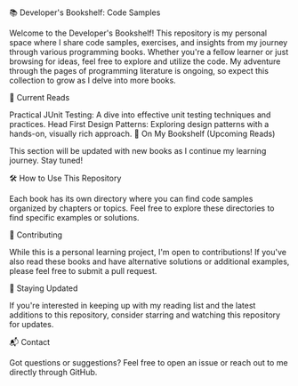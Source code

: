 📚 Developer's Bookshelf: Code Samples

Welcome to the Developer's Bookshelf! This repository is my personal space where I share code samples, exercises, and insights from my journey through various programming books. Whether you're a fellow learner or just browsing for ideas, feel free to explore and utilize the code. My adventure through the pages of programming literature is ongoing, so expect this collection to grow as I delve into more books.

📘 Current Reads

Practical JUnit Testing: A dive into effective unit testing techniques and practices.
Head First Design Patterns: Exploring design patterns with a hands-on, visually rich approach.
📖 On My Bookshelf (Upcoming Reads)

This section will be updated with new books as I continue my learning journey. Stay tuned!

🛠 How to Use This Repository

Each book has its own directory where you can find code samples organized by chapters or topics. Feel free to explore these directories to find specific examples or solutions.

🤝 Contributing

While this is a personal learning project, I'm open to contributions! If you've also read these books and have alternative solutions or additional examples, please feel free to submit a pull request.

🌟 Staying Updated

If you're interested in keeping up with my reading list and the latest additions to this repository, consider starring and watching this repository for updates.

📬 Contact

Got questions or suggestions? Feel free to open an issue or reach out to me directly through GitHub.
